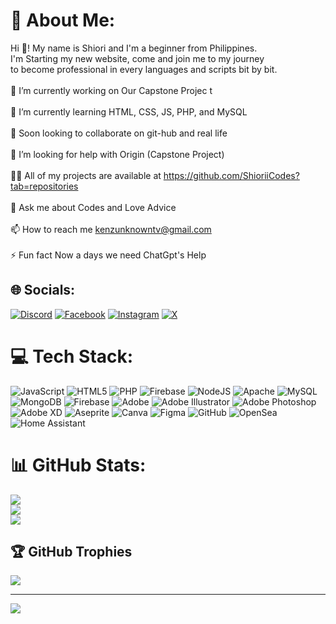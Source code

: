 # 💫 About Me:
Hi 👋! My name is Shiori and I'm a beginner from Philippines. <br>I'm Starting my new website, come and join me to my journey <br>to become professional in every languages and scripts bit by bit.<br><br>🔭 I’m currently working on Our Capstone Projec t<br><br>🌱 I’m currently learning HTML, CSS, JS, PHP, and MySQL<br><br>👯 Soon looking to collaborate on git-hub and real life<br><br>🤝 I’m looking for help with Origin (Capstone Project)<br><br>👨‍💻 All of my projects are available at https://github.com/ShioriiCodes?tab=repositories<br><br>💬 Ask me about Codes and Love Advice<br><br>📫 How to reach me kenzunknowntv@gmail.com<br><br>⚡ Fun fact Now a days we need ChatGpt's Help


## 🌐 Socials:
[![Discord](https://img.shields.io/badge/Discord-%237289DA.svg?logo=discord&logoColor=white)](https://discord.gg/1251002733981466679) [![Facebook](https://img.shields.io/badge/Facebook-%231877F2.svg?logo=Facebook&logoColor=white)](https://facebook.com/Kent) [![Instagram](https://img.shields.io/badge/Instagram-%23E4405F.svg?logo=Instagram&logoColor=white)](https://instagram.com/lolishiori) [![X](https://img.shields.io/badge/X-black.svg?logo=X&logoColor=white)](https://x.com/Shiorii_Prime) 

# 💻 Tech Stack:
![JavaScript](https://img.shields.io/badge/javascript-%23323330.svg?style=for-the-badge&logo=javascript&logoColor=%23F7DF1E) ![HTML5](https://img.shields.io/badge/html5-%23E34F26.svg?style=for-the-badge&logo=html5&logoColor=white) ![PHP](https://img.shields.io/badge/php-%23777BB4.svg?style=for-the-badge&logo=php&logoColor=white) ![Firebase](https://img.shields.io/badge/firebase-%23039BE5.svg?style=for-the-badge&logo=firebase) ![NodeJS](https://img.shields.io/badge/node.js-6DA55F?style=for-the-badge&logo=node.js&logoColor=white) ![Apache](https://img.shields.io/badge/apache-%23D42029.svg?style=for-the-badge&logo=apache&logoColor=white) ![MySQL](https://img.shields.io/badge/mysql-4479A1.svg?style=for-the-badge&logo=mysql&logoColor=white) ![MongoDB](https://img.shields.io/badge/MongoDB-%234ea94b.svg?style=for-the-badge&logo=mongodb&logoColor=white) ![Firebase](https://img.shields.io/badge/firebase-a08021?style=for-the-badge&logo=firebase&logoColor=ffcd34) ![Adobe](https://img.shields.io/badge/adobe-%23FF0000.svg?style=for-the-badge&logo=adobe&logoColor=white) ![Adobe Illustrator](https://img.shields.io/badge/adobe%20illustrator-%23FF9A00.svg?style=for-the-badge&logo=adobe%20illustrator&logoColor=white) ![Adobe Photoshop](https://img.shields.io/badge/adobe%20photoshop-%2331A8FF.svg?style=for-the-badge&logo=adobe%20photoshop&logoColor=white) ![Adobe XD](https://img.shields.io/badge/Adobe%20XD-470137?style=for-the-badge&logo=Adobe%20XD&logoColor=#FF61F6) ![Aseprite](https://img.shields.io/badge/Aseprite-FFFFFF?style=for-the-badge&logo=Aseprite&logoColor=#7D929E) ![Canva](https://img.shields.io/badge/Canva-%2300C4CC.svg?style=for-the-badge&logo=Canva&logoColor=white) ![Figma](https://img.shields.io/badge/figma-%23F24E1E.svg?style=for-the-badge&logo=figma&logoColor=white) ![GitHub](https://img.shields.io/badge/github-%23121011.svg?style=for-the-badge&logo=github&logoColor=white) ![OpenSea](https://img.shields.io/badge/OpenSea-%232081E2.svg?style=for-the-badge&logo=opensea&logoColor=white) ![Home Assistant](https://img.shields.io/badge/home%20assistant-%2341BDF5.svg?style=for-the-badge&logo=home-assistant&logoColor=white)
# 📊 GitHub Stats:
![](https://github-readme-stats.vercel.app/api?username=ShioriiCodes&theme=neon&hide_border=true&include_all_commits=false&count_private=false)<br/>
![](https://github-readme-streak-stats.herokuapp.com/?user=ShioriiCodes&theme=neon&hide_border=true)<br/>
![](https://github-readme-stats.vercel.app/api/top-langs/?username=ShioriiCodes&theme=neon&hide_border=true&include_all_commits=false&count_private=false&layout=compact)

## 🏆 GitHub Trophies
![](https://github-profile-trophy.vercel.app/?username=ShioriiCodes&theme=radical&no-frame=false&no-bg=true&margin-w=4)

---
[![](https://visitcount.itsvg.in/api?id=ShioriiCodes&icon=0&color=0)](https://visitcount.itsvg.in)

<!-- Proudly created with GPRM ( https://gprm.itsvg.in ) -->
